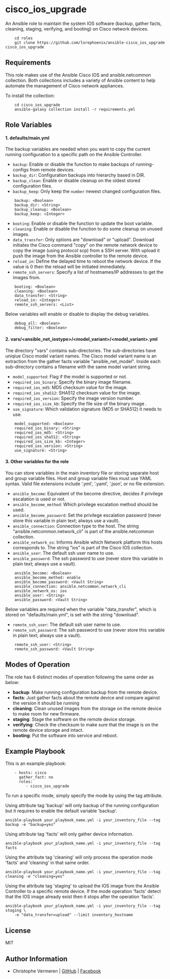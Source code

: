 cisco_ios_upgrade
=========

An Ansible role to maintain the system IOS software (backup, gather facts, cleaning, staging, verifying, and booting) on Cisco network devices.
```
    cd roles
    git clone https://github.com/lorephoenix/ansible-cisco_ios_upgrade cisco_ios_upgrade
```

Requirements
------------

This role makes use of the Ansible Cisco IOS and ansible.netcommon collection.
Both collections includes a variety of Ansible content to help automate the management of Cisco network appliances. 

To install the collection:
```
    cd cisco_ios_upgrade
    ansible-galaxy collection install -r requirements.yml
```

Role Variables
--------------

#### 1. defaults/main.yml

The backup variables are needed when you want to copy the current running 
configuration to a specific path on the Ansible Controller.

* `backup`: Enable or disable the function to make backups of running-configs from remote devices.
* `backup_dir`: Configuration backups into hierarchy based in DIR.
* `backup_clean`: Enable or disable cleanup on the oldest stored configuration files.
* `backup_keep`: Only keep the `number` newest changed configuration files.
```
    backup: <Boolean>
    backup_dir: <String>
    backup_cleanup: <Boolean>
    backup_keep: <Integer>
```

* `booting`: Enable or disable the function to update the boot variable.
* `cleaning`: Enable or disable the function to do some cleanup on unused images.
* `data_transfer`: Only options are "download" or "upload". Download initiates the Cisco command "copy" on the remote network device to copy the image (using protocol scp) from a SSH server. With upload it push the image from the Ansible controller to the remote device.
* `reload_in`: Define the delayed time to reboot the network device.
  If the value is 0 then the reload will be initiated immediately.
* `remote_ssh_servers`: Specify a list of hostnames/IP addresses to get the images from.
```
    booting: <Boolean>
    cleaning: <Boolean>
    data_transfer: <String>
    reload_in: <Integer>
    remote_ssh_servers: <List>
```

Below variables will enable or disable to display the debug variables.
```
    debug_all: <Boolean>
    debug_filter: <Boolean>
```

#### 2. vars/\<ansible_net_iostype\>/\<model_variant\>/\<model_variant\>.yml

The directory "vars" contains sub-directories. The sub-directories have uniqiue Cisco model variant names. 
The Cisco model variant name is an extraction from the gather facts variable "ansible_net_model".
Inside each sub-directory contains a filename with the same model variant string.

* `model_supported`: Flag if the model is supported or not.
* `required_ios_binary`: Specify the binary image filename.
* `required_ios_md5`: MD5 checksum value for the image.
* `required_ios_sha512`: SHA512 checksum value for the image.
* `required_ios_version`: Specify the image version number.
* `required_ios_size_kb`: Specify the file size of the binary image .
* `use_signature`: Which validation signature (MD5 or SHA512) it needs to use.

```
    model_supported: <Boolean>
    required_ios_binary: <String>
    required_ios_md5: <String>
    required_ios_sha512: <String>
    required_ios_size_kb: <Integer>
    required_ios_version: <String>
    use_signature: <String>
```

#### 3. Other variables for the role

You can store variables in the main inventory file or storing separate host and group variable files. Host and group variable files must use YAML syntax. Valid file extensions include ‘.yml’, ‘.yaml’, ‘.json’, or no file extension. 

* `ansible_become`: Equivalent of the become directive, decides if privilege escalation is used or not.
* `ansible_become_method`: Which privilege escalation method should be used.
* `ansible_become_password`: Set the privilege escalation password (never store this variable in plain text; always use a vault).
* `ansible_connection`: Connection type to the host. The string "ansible.netcommon.network_cli" is part of the ansible.netcommon collection.
* `ansible_network_os`: Informs Ansible which Network platform this hosts corresponds to. The string "ios" is part of the Cisco IOS collection.
* `ansible_user`: The default ssh user name to use.
* `ansible_password`: The ssh password to use (never store this variable in plain text; always use a vault).

```
    ansible_become: <Boolean>
    ansible_become_method: enable
    ansible_become_password: <Vault String>
    ansible_connection: ansible.netcommon.network_cli
    ansible_network_os: ios
    ansible_user: <String>
    ansible_password: <Vault String>
```

Below variables are required when the variable "data_transfer", which is stored on "defaults/main.yml",  is set with the string "download".

* `remote_ssh_user`: The default ssh user name to use.
* `remote_ssh_password`: The ssh password to use (never store this variable in plain text; always use a vault).

```
    remote_ssh_user: <String>
    remote_ssh_password: <Vault String>
```


Modes of Operation
------------

The role has 6 distinct modes of operation following the same order as below:

* **backup**: Make running configuration backup from the remote device.
* **facts**: Just gather facts about the remote device and compare against the version it should be running
* **cleaning**: Clean unused images from the storage on the remote device to make room for new firmware.
* **staging**: Stage the software on the remote device storage.
* **verifying**: Check the checksum to make sure that the image is on the remote device storage and intact.
* **booting**: Put the software into service and reboot.


Example Playbook
----------------

This is an example playbook:
```
    - hosts: cisco
      gather_fact: no
      roles:
         - cisco_ios_upgrade
```

To run a specific mode, simply specify the mode by using the tag attribute.

Using attribute tag 'backup' will only backup of the running configuration but it requires to enable the default variable 'backup'.
```
ansible-playbook your_playbook_name.yml -i your_inventory_file --tag backup -e "backup=yes"
```

Using attribute tag 'facts' will only gather device information.
```
ansible-playbook your_playbook_name.yml -i your_inventory_file --tag facts
```

Using the attribute tag 'cleaning' will only process the operation mode 'facts' and 'cleaning' in that same order.
```
ansible-playbook your_playbook_name.yml -i your_inventory_file --tag cleaning -e "cleaning=yes"
```

Using the attribute tag 'staging' to upload the IOS image from the Ansible Controller to a specific remote device.
If the mode operation 'facts' detect that the IOS image already exist then it stops after the operation 'facts'.
```
ansible-playbook your_playbook_name.yml -i your_inventory_file --tag staging \
    -e "data_transfer=upload" --limit inventory_hostname
```




License
-------

MIT

Author Information
------------------

- Christophe Vermeren | [GitHub](https://github.com/lorephoenix) | [Facebook](https://www.facebook.com/cvermeren)
